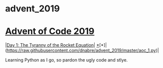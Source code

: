 # advent_2019
# [Advent of Code 2019](https://adventofcode.com/2019) 


|[Day 1: The Tyranny of the Rocket Equation](https://adventofcode.com/2019/day/1)| [*](https://raw.githubusercontent.com/dnabre/advent_2019/master/aoc_1.py)[*]|
(https://raw.githubusercontent.com/dnabre/advent_2019/master/aoc_1.py)|

Learning Python as I go, so pardon the ugly code and stlye.
